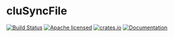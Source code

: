# cluSyncFile
[![Build Status](https://travis-ci.org/clucompany/cluSyncFile.svg?branch=master)](https://travis-ci.org/clucompany/cluSyncFile)
[![Apache licensed](https://img.shields.io/badge/license-Apache%202.0-blue.svg)](./LICENSE)
[![crates.io](http://meritbadge.herokuapp.com/cluSyncFile)](https://crates.io/crates/cluSyncFile)
[![Documentation](https://docs.rs/cluSyncFile/badge.svg)](https://docs.rs/cluSyncFile)

